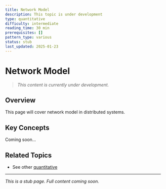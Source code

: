 ```yaml
---
title: Network Model
description: This topic is under development
type: quantitative
difficulty: intermediate
reading_time: 30 min
prerequisites: []
pattern_type: various
status: stub
last_updated: 2025-01-23
---
```



# Network Model

> *This content is currently under development.*

## Overview

This page will cover network model in distributed systems.

## Key Concepts

Coming soon...

## Related Topics

- See other [quantitative](../index.md)

---

*This is a stub page. Full content coming soon.*
